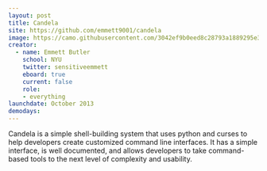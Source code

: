 ```yaml
---
layout: post
title: Candela
site: https://github.com/emmett9001/candela
image: https://camo.githubusercontent.com/3042ef9b0eed8c28793a1889295e3d3f2b20e14b/687474703a2f2f692e696d6775722e636f6d2f6f5967485776502e706e67
creator:
  - name: Emmett Butler
    school: NYU
    twitter: sensitiveemmett
    eboard: true
    current: false
    role:
    - everything
launchdate: October 2013
demodays:
---
```

Candela is a simple shell-building system that uses python and curses to help developers create customized command line interfaces. It has a simple interface, is well documented, and allows developers to take command-based tools to the next level of complexity and usability.